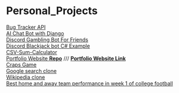 # Personal_Projects
[Bug Tracker API](https://github.com/Z4KKD/bug-tracker-backend)<br>
[AI Chat Bot with Django](https://github.com/Z4KKD/AI-Chatbot) <br>
[Discord Gambling Bot For Friends](https://github.com/Z4KKD/DiscordBot) <br>
[Discord Blackjack bot C# Example](https://github.com/Z4KKD/C-DiscordBot) <br>
[CSV-Sum-Calculator](https://github.com/Z4KKD/CSV-Sum-Calculator) <br>
[Portfolio Website **Repo**](https://github.com/Z4KKD/Personal-Portfolio-Website) /// [**Portfolio Website Link**](https://z4kkd.netlify.app/)<br>
[Craps Game](https://github.com/Z4KKD/Craps_Game) <br>
[Google search clone](https://github.com/Z4KKD/Google_Search) <br>
[Wikipedia clone](https://github.com/Z4KKD/Wikipedia) <br>
[Best home and away team performance in week 1 of college football](https://github.com/Z4KKD/College_Football)

